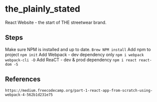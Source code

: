 # the_plainly_stated
React Website - the start of THE streetwear brand.

## Steps
Make sure NPM is installed and up to date.
`` Brew NPM install ``
Add npm to project
`` npm init ``
Add Webpack - dev dependency only
`` npm i webpack webpack-cli -D ``
Add ReaCT - dev & prod dependency
`` npm i react react-dom -S ``


## References
`` https://medium.freecodecamp.org/part-1-react-app-from-scratch-using-webpack-4-562b1d231e75 ``
